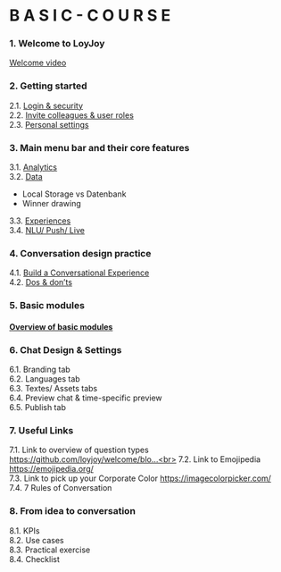 # B A S I C - C O U R S E

### 1. Welcome to LoyJoy

[Welcome video](welcome/welcome_to_loyjoy.md) <br>

### 2. Getting started

2.1.  [Login & security](start/login/login.md) <br>
2.2.  [Invite colleagues & user roles](start/roles/roles.md) <br>
2.3.  [Personal settings](start/personal_settings/personal_settings.md) <br>

### 3. Main menu bar and their core features

3.1.  [Analytics](menu/analytics/analytics.md) <br>
3.2.  [Data](menu/data/data.md) <br>
+ Local Storage vs Datenbank
+ Winner drawing <br>

3.3.  [Experiences](/menu/experiences/experiences.md) <br>
3.4.  [NLU/ Push/ Live](menu/nlu_push_live/nlu_push_live.md) <br>

### 4. Conversation design practice  

4.1.  [Build a Conversational Experience](conversation/build/build_a_conversational_experience.md) <br>
4.2.  [Dos & don’ts](conversation/do/dos_and_donts.md) <br>

### 5. Basic modules

#### [Overview of basic modules](modules/basic_modules.md) 

### 6. Chat Design & Settings
6.1.  Branding tab <br>
6.2.  Languages tab <br>
6.3.  Textes/ Assets tabs <br>
6.4.  Preview chat & time-specific preview <br>
6.5.  Publish tab <br>

### 7. Useful Links
7.1.  Link to overview of question types https://github.com/loyjoy/welcome/blo...<br>
7.2.  Link to Emojipedia https://emojipedia.org/ <br>
7.3.  Link to pick up your Corporate Color https://imagecolorpicker.com/ <br>
7.4.  7 Rules of Conversation <br>

### 8. From idea to conversation
8.1.  KPIs <br>
8.2.  Use cases <br>
8.3.  Practical exercise <br>
8.4.  Checklist <br>
